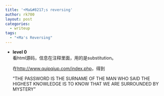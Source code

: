 ```yaml
---
title: '+Ma&#8217;s reversing'
author: rk700
layout: post
categories:
  - writeup
tags:
  - "+Ma's Reversing"
---
```

*   **level 0**  
    看html源码，信息在注释里面，用的是substitution。

    在<http://www.quipqiup.com/index.php>，得到

    &#8221;THE PASSWORD IS THE SURNAME OF THE MAN WHO SAID THE HIGHEST KNOWLEDGE IS TO KNOW THAT WE ARE SURROUNDED BY MYSTERY&#8221;